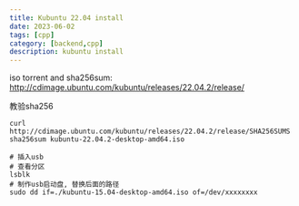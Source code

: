 ```yaml
---
title: Kubuntu 22.04 install
date: 2023-06-02
tags: [cpp]
category: [backend,cpp]
description: kubuntu install
---
```


iso torrent and sha256sum: http://cdimage.ubuntu.com/kubuntu/releases/22.04.2/release/

教验sha256

```
curl http://cdimage.ubuntu.com/kubuntu/releases/22.04.2/release/SHA256SUMS
sha256sum kubuntu-22.04.2-desktop-amd64.iso
```


```
# 插入usb
# 查看分区
lsblk
# 制作usb启动盘, 替换后面的路径
sudo dd if=./kubuntu-15.04-desktop-amd64.iso of=/dev/xxxxxxxx
```

